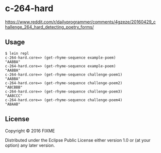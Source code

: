 # c-264-hard

https://www.reddit.com/r/dailyprogrammer/comments/4gzeze/20160429_challenge_264_hard_detecting_poetry_forms/

## Usage

```
$ lein repl
c-264-hard.core=> (get-rhyme-sequence example-poem)
"AABBA"
c-264-hard.core=> (get-rhyme-sequence example-poem)
"AABBA"
c-264-hard.core=> (get-rhyme-sequence challenge-poem1)
"AABBA"
c-264-hard.core=> (get-rhyme-sequence challenge-poem2)
"ABCBBB"
c-264-hard.core=> (get-rhyme-sequence challenge-poem3)
"AABCCC"
c-264-hard.core=> (get-rhyme-sequence challenge-poem4)
"ABAAB"
```

## License

Copyright © 2016 FIXME

Distributed under the Eclipse Public License either version 1.0 or (at
your option) any later version.
